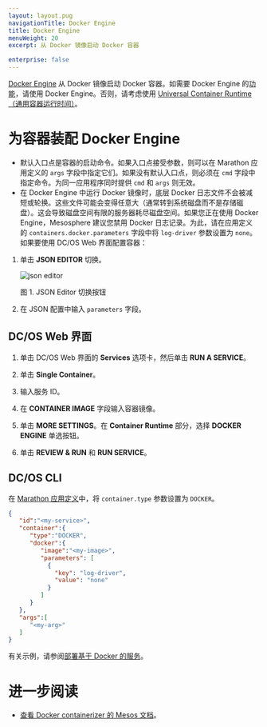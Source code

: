 ```yaml
---
layout: layout.pug
navigationTitle: Docker Engine
title: Docker Engine
menuWeight: 20
excerpt: 从 Docker 镜像启动 Docker 容器

enterprise: false
---
```



[Docker Engine](https://www.docker.com/products/docker-engine) 从 Docker 镜像启动 Docker 容器。如需要 Docker Engine 的[功能](/cn/1.11/deploying-services/containerizers/#container-runtime-features)，请使用 Docker Engine。否则，请考虑使用 [Universal Container Runtime（通用容器运行时间）](/cn/1.11/deploying-services/containerizers/ucr/)。

# 为容器装配 Docker Engine 

* 默认入口点是容器的启动命令。如果入口点接受参数，则可以在 Marathon 应用定义的 `args` 字段中指定它们。如果没有默认入口点，则必须在 `cmd` 字段中指定命令。为同一应用程序同时提供 `cmd` 和 `args` 则无效。
* 在 Docker Engine 中运行 Docker 镜像时，底层 Docker 日志文件不会被减短或轮换。这些文件可能会变得任意大（通常转到系统磁盘而不是存储磁盘）。这会导致磁盘空间有限的服务器耗尽磁盘空间。如果您正在使用 Docker Engine，Mesosphere 建议您禁用 Docker 日志记录。为此，请在应用定义的  `containers.docker.parameters` 字段中将 `log-driver` 参数设置为 `none`。如果要使用 DC/OS Web 界面配置容器：
 1. 单击 **JSON EDITOR** 切换。

      ![json editor](/cn/1.11/img/json-editor-toggle.png)

      图 1. JSON Editor 切换按钮

 1. 在 JSON 配置中输入 `parameters` 字段。


## DC/OS Web 界面

1. 单击 DC/OS Web 界面的 **Services** 选项卡，然后单击 **RUN A SERVICE**。

1. 单击 **Single Container**。

1. 输入服务 ID。

1. 在 **CONTAINER IMAGE** 字段输入容器镜像。

1. 单击 **MORE SETTINGS**。在 **Container Runtime** 部分，选择 **DOCKER ENGINE** 单选按钮。

1. 单击 **REVIEW & RUN** 和 **RUN SERVICE**。

## DC/OS CLI

在 [Marathon 应用定义](/cn/1.11/deploying-services/creating-services/#deploying-a-simple-docker-based-application-with-the-rest-api)中，将 `container.type` 参数设置为 `DOCKER`。

```json
{  
   "id":"<my-service>",
   "container":{  
      "type":"DOCKER",
      "docker":{
         "image":"<my-image>",
         "parameters": [
           {
             "key": "log-driver",
             "value": "none"
           }
         ]
      }
   },
   "args":[  
      "<my-arg>"
   ]
}
```

有关示例，请参阅[部署基于 Docker 的服务](/cn/1.11/deploying-services/creating-services/deploy-docker-app/)。

# 进一步阅读

- [查看 Docker containerizer 的 Mesos 文档](http://mesos.apache.org/documentation/latest/docker-containerizer/)。
